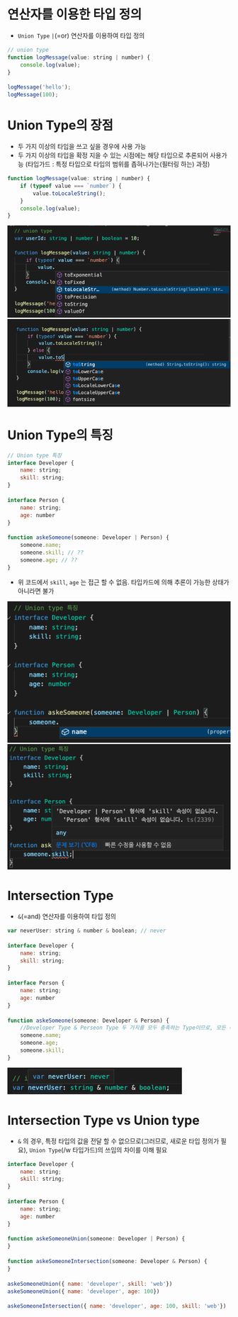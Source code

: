 # 연산자를 이용한 타입 정의
- `Union Type` `|`(=or) 연산자를 이용하여 타입 정의
```js
// union type
function logMessage(value: string | number) {
    console.log(value);
}

logMessage('hello');
logMessage(100);
```

# Union Type의 장점
- 두 가지 이상의 타입을 쓰고 싶을 경우에 사용 가능
- 두 가지 이상의 타입을 확정 지을 수 있는 시점에는 해당 타입으로 추론되어 사용가능
(타입가드 : 특정 타입으로 타입의 범위를 좁혀나가는(필터링 하는) 과정)
```js
function logMessage(value: string | number) {
    if (typeof value === `number`) {
        value.toLocaleString();
    }
    console.log(value);
}
```
<img src="./images/6.유니온타입/1.unionType_advantage.png">
<img src="./images/6.유니온타입/2.unionType_advantage.png">

# Union Type의 특징
```js
// Union type 특징
interface Developer {
    name: string;
    skill: string;
}

interface Person {
    name: string;
    age: number
}

function askeSomeone(someone: Developer | Person) {
    someone.name;
    someone.skill; // ??
    someone.age; // ??
}
```
- 위 코드에서 `skill`, `age` 는 접근 할 수 없음. 타입카드에 의해 추론이 가능한 상태가 아니라면 불가
<img src="./images/6.유니온타입/3.unionType_feature.png">
<img src="./images/6.유니온타입/4.unionType_feature.png">

# Intersection Type
- `&`(=and) 연산자를 이용하여 타입 정의
```js
var neverUser: string & number & boolean; // never

interface Developer {
    name: string;
    skill: string;
}

interface Person {
    name: string;
    age: number
}

function askeSomeone(someone: Developer & Person) {
    //Developer Type & Perseon Type 두 가지를 모두 충족하는 Type이므로, 모든 속성에 접근 가능
    someone.name;
    someone.age;
    someone.skill;
}
```
<img src="./images/6.유니온타입/5.intersectiontype_never.png">


# Intersection Type vs Union type
- `&` 의 경우, 특정 타입의 값을 전달 할 수 없으므로(그러므로, 새로운 타입 정의가 필요), `Union Type`(/w 타입가드)의 쓰임의 차이를 이해 필요
```js
interface Developer {
    name: string;
    skill: string;
}

interface Person {
    name: string;
    age: number
}

function askeSomeoneUnion(someone: Developer | Person) {
}

function askeSomeoneIntersection(someone: Developer & Person) {    
}

askeSomeoneUnion({ name: 'developer', skill: 'web'})
askeSomeoneUnion({ name: 'developer', age: 100})

askeSomeoneIntersection({ name: 'developer', age: 100, skill: 'web'})
```